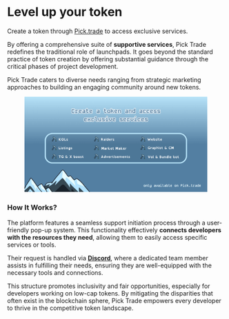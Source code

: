 # Level up your token

Create a token through [Pick.trade](https://pick.trade/) to access exclusive services.

By offering a comprehensive suite of **supportive services**, Pick Trade redefines the traditional role of launchpads. It goes beyond the standard practice of token creation by offering substantial guidance through the critical phases of project development.&#x20;

Pick Trade caters to diverse needs ranging from strategic marketing approaches to building an engaging community around new tokens.

<figure><img src="../../.gitbook/assets/Creator services Pick.Trade.png" alt=""><figcaption></figcaption></figure>

### How It Works?

The platform features a seamless support initiation process through a user-friendly pop-up system. This functionality effectively **connects developers with the resources they need**, allowing them to easily access specific services or tools.

Their request is handled via [**Discord**](https://discord.com/invite/JGYRsc6wXF), where a dedicated team member assists in fulfilling their needs, ensuring they are well-equipped with the necessary tools and connections.

This structure promotes inclusivity and fair opportunities, especially for developers working on low-cap tokens. By mitigating the disparities that often exist in the blockchain sphere, Pick Trade empowers every developer to thrive in the competitive token landscape.

